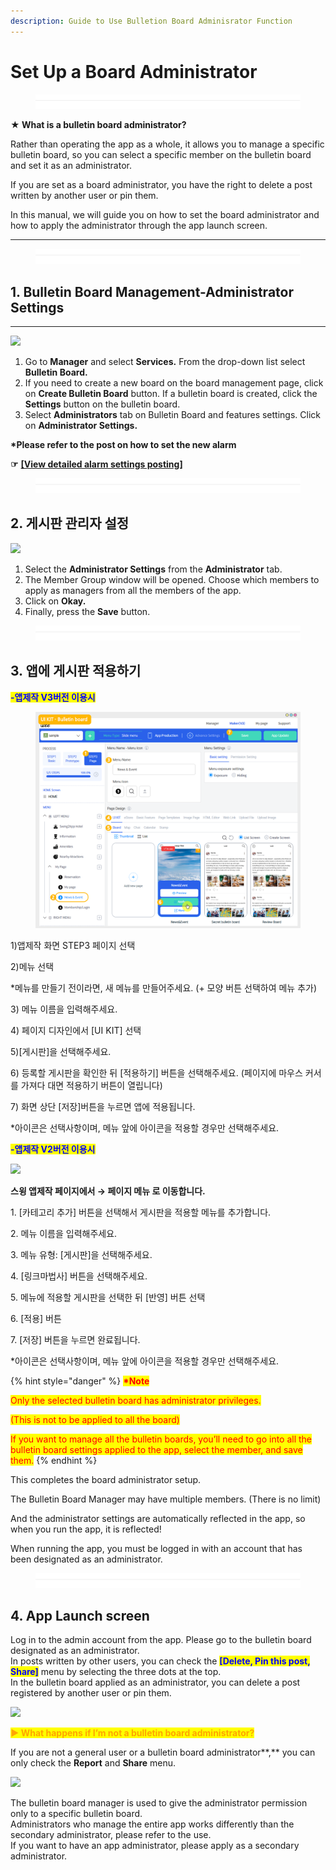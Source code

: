 ```yaml
---
description: Guide to Use Bulletion Board Adminisrator Function
---
```


# Set Up a Board Administrator

<figure><img src="../../../.gitbook/assets/구분선.PNG" alt=""><figcaption></figcaption></figure>

**★ What is a bulletin board administrator?**

Rather than operating the app as a whole, it allows you to manage a specific bulletin board, so you can select a specific member on the bulletin board and set it as an administrator.

If you are set as a board administrator, you have the right to delete a post written by another user or pin them.

In this manual, we will guide you on how to set the board administrator and how to apply the administrator through the app launch screen.

***

<figure><img src="../../../.gitbook/assets/구분선.PNG" alt=""><figcaption></figcaption></figure>

## 1. Bulletin Board Management-Administrator Settings

****

![](https://support.swing2app.com/wp-content/uploads/2018/09/b34-e1587041793859-1.png)

1. Go to **Manager** and select **Services.** From the drop-down list select **Bulletin Board.**
2. If you need to create a new board on the board management page, click on  **Create Bulletin Board** button. If a bulletin board is created, click the **Settings** button on the bulletin board.
3. Select **Administrators** tab on Bulletin Board and features settings. Click on **Administrator Settings.**

**\*Please refer to the post on how to set the new alarm**

**☞** [**\[View detailed alarm settings posting\]**](post-alarm.md)

<figure><img src="../../../.gitbook/assets/구분선.PNG" alt=""><figcaption></figcaption></figure>

## 2. 게시판 관리자 설정&#x20;

![](https://support.swing2app.com/wp-content/uploads/2018/09/b35.png)

1. Select the **Administrator Settings** from the **Administrator** tab.
2. The Member Group window will be opened. Choose which members to apply as managers from all the members of the app.&#x20;
3. Click on **Okay.**
4. Finally, press the **Save** button.&#x20;

<figure><img src="../../../.gitbook/assets/구분선.PNG" alt=""><figcaption></figcaption></figure>

## 3. 앱에 게시판 적용하기



<mark style="color:blue;">**-앱제작 V3버전 이용시**</mark>

<figure><img src="../../../.gitbook/assets/en_게시판적용.png" alt=""><figcaption></figcaption></figure>

1\)앱제작 화면 STEP3 페이지 선택

2\)메뉴 선택

\*메뉴를 만들기 전이라면, 새 메뉴를 만들어주세요. (+ 모양 버튼 선택하여 메뉴 추가)

3\) 메뉴 이름을 입력해주세요.

4\) 페이지 디자인에서 \[UI KIT] 선택

5\)\[게시판]을 선택해주세요.&#x20;

6\) 등록할 게시판을 확인한 뒤 \[적용하기] 버튼을 선택해주세요. (페이지에 마우스 커서를 가져다 대면 적용하기 버튼이 열립니다)

7\) 화면 상단 \[저장]버튼을 누르면 앱에 적용됩니다.

\*아이콘은 선택사항이며, 메뉴 앞에 아이콘을 적용할 경우만 선택해주세요.&#x20;



<mark style="color:blue;">**-앱제작 V2버전 이용시**</mark>

![](https://wp.swing2app.co.kr/wp-content/uploads/2018/09/%EA%B2%8C%EC%8B%9C%ED%8C%90%EC%A0%81%EC%9A%A9NEW1-1.png)

**스윙 앱제작 페이지에서 →  페이지 메뉴 로 이동합니다.**&#x20;

1\. \[카테고리 추가] 버튼을 선택해서 게시판을 적용할 메뉴를 추가합니다.&#x20;

2\. 메뉴 이름을 입력해주세요.

3\. 메뉴 유형: \[게시판]을 선택해주세요.

4\. \[링크마법사] 버튼을 선택해주세요.

5\. 메뉴에 적용할 게시판을 선택한 뒤 \[반영] 버튼 선택

6\. \[적용] 버튼

7\. \[저장] 버튼을 누르면 완료됩니다.

\*아이콘은 선택사항이며, 메뉴 앞에 아이콘을 적용할 경우만 선택해주세요.&#x20;



{% hint style="danger" %}
<mark style="color:red;">**\*Note**</mark>

<mark style="color:red;">Only the selected bulletin board has administrator privileges.</mark>&#x20;

<mark style="color:red;">(This is not to be applied to all the board)</mark>&#x20;

<mark style="color:red;">If you want to manage all the bulletin boards, you’ll need to go into all the bulletin board settings applied to the app, select the member, and save them.</mark>&#x20;
{% endhint %}



This completes the board administrator setup.

The Bulletin Board Manager may have multiple members. (There is no limit)

And the administrator settings are automatically reflected in the app, so when you run the app, it is reflected!

When running the app, you must be logged in with an account that has been designated as an administrator.

<figure><img src="../../../.gitbook/assets/구분선.PNG" alt=""><figcaption></figcaption></figure>

## 4. App Launch screen

Log in to the admin account from the app. Please go to the bulletin board designated as an administrator.\
In posts written by other users, you can check the <mark style="color:blue;">**\[Delete, Pin this post, Share]**</mark> menu by selecting the three dots at the top.\
In the bulletin board applied as an administrator, you can delete a post registered by another user or pin them.

![](https://support.swing2app.com/wp-content/uploads/2018/09/3@3x.png)

<mark style="color:orange;">**▶ What happens if I’m not a bulletin board administrator?**</mark>

If you are not a general user or a bulletin board administrator**,** you can only check the **Report** and **Share** menu.

![](https://support.swing2app.com/wp-content/uploads/2018/09/4@3x.png)

The bulletin board manager is used to give the administrator permission only to a specific bulletin board.\
Administrators who manage the entire app works differently than the secondary administrator, please refer to the use.\
If you want to have an app administrator, please apply as a secondary administrator.
